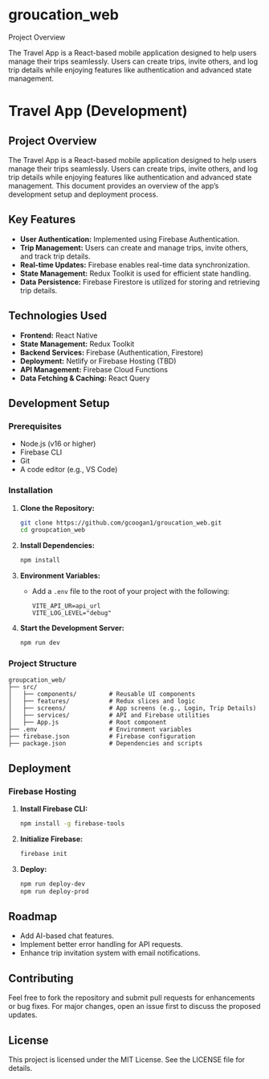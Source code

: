 # groucation_web

Project Overview

The Travel App is a React-based mobile application designed to help users manage their trips seamlessly. Users can create trips, invite others, and log trip details while enjoying features like authentication and advanced state management.

# Travel App (Development)

## Project Overview

The Travel App is a React-based mobile application designed to help users manage their trips seamlessly. Users can create trips, invite others, and log trip details while enjoying features like authentication and advanced state management. This document provides an overview of the app’s development setup and deployment process.

## Key Features

- **User Authentication:** Implemented using Firebase Authentication.
- **Trip Management:** Users can create and manage trips, invite others, and track trip details.
- **Real-time Updates:** Firebase enables real-time data synchronization.
- **State Management:** Redux Toolkit is used for efficient state handling.
- **Data Persistence:** Firebase Firestore is utilized for storing and retrieving trip details.

## Technologies Used

- **Frontend:** React Native
- **State Management:** Redux Toolkit
- **Backend Services:** Firebase (Authentication, Firestore)
- **Deployment:** Netlify or Firebase Hosting (TBD)
- **API Management:** Firebase Cloud Functions
- **Data Fetching & Caching:** React Query

## Development Setup

### Prerequisites

- Node.js (v16 or higher)
- Firebase CLI
- Git
- A code editor (e.g., VS Code)

### Installation

1. **Clone the Repository:**
   ```bash
   git clone https://github.com/gcoogan1/groucation_web.git
   cd groupcation_web
   ```
2. **Install Dependencies:**

   ```bash
   npm install
   ```

3. **Environment Variables:**

   - Add a `.env` file to the root of your project with the following:
     ```env
     VITE_API_UR=api_url
     VITE_LOG_LEVEL="debug"
     ```

4. **Start the Development Server:**
   ```bash
   npm run dev
   ```

### Project Structure

```
groupcation_web/
├── src/
│   ├── components/         # Reusable UI components
│   ├── features/           # Redux slices and logic
│   ├── screens/            # App screens (e.g., Login, Trip Details)
│   ├── services/           # API and Firebase utilities
│   ├── App.js              # Root component
├── .env                    # Environment variables
├── firebase.json           # Firebase configuration
├── package.json            # Dependencies and scripts
```

## Deployment

### Firebase Hosting

1. **Install Firebase CLI:**
   ```bash
   npm install -g firebase-tools
   ```
2. **Initialize Firebase:**
   ```bash
   firebase init
   ```
3. **Deploy:**
   ```bash
   npm run deploy-dev
   npm run deploy-prod
   ```

## Roadmap

- Add AI-based chat features.
- Implement better error handling for API requests.
- Enhance trip invitation system with email notifications.

## Contributing

Feel free to fork the repository and submit pull requests for enhancements or bug fixes. For major changes, open an issue first to discuss the proposed updates.

## License

This project is licensed under the MIT License. See the LICENSE file for details.
